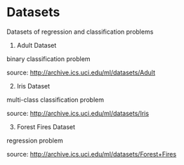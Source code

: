 # Datasets

Datasets of regression and classification problems

1. Adult Dataset

binary classification problem

source: http://archive.ics.uci.edu/ml/datasets/Adult

2. Iris Dataset

multi-class classification problem

source: http://archive.ics.uci.edu/ml/datasets/Iris

3. Forest Fires Dataset

regression problem

source: http://archive.ics.uci.edu/ml/datasets/Forest+Fires